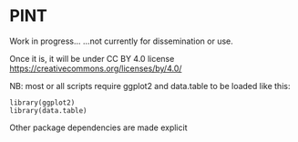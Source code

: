 # PINT
Work in progress...
...not currently for dissemination or use.

Once it is, it will be  under CC BY 4.0 license https://creativecommons.org/licenses/by/4.0/

NB: most or all scripts require ggplot2 and data.table to be loaded like this:

```
library(ggplot2)
library(data.table)
```

Other package dependencies are made explicit
